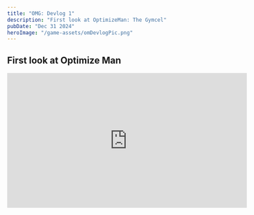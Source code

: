 ```yaml
---
title: "OMG: Devlog 1"
description: "First look at OptimizeMan: The Gymcel"
pubDate: "Dec 31 2024"
heroImage: "/game-assets/omDevlogPic.png"
---
```


## First look at Optimize Man
<iframe width="560" height="315" src="https://www.youtube.com/embed/OBpo3NuKJxY" title="Optimize Man Devlog 1" frameborder="0" allow="accelerometer; autoplay; clipboard-write; encrypted-media; gyroscope; picture-in-picture" allowfullscreen> </iframe> 
